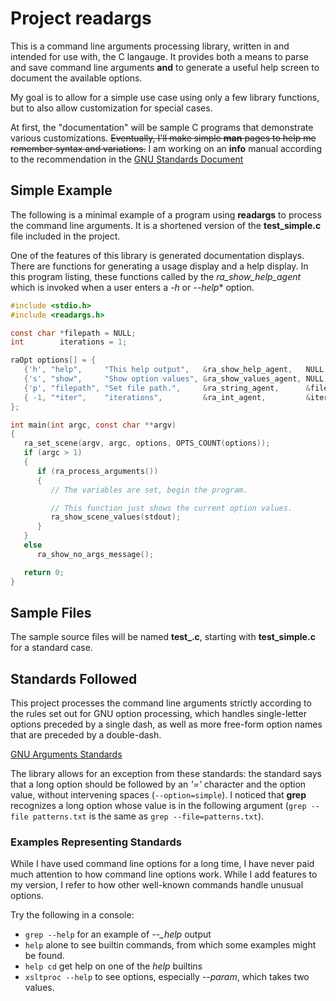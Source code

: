 # Project readargs

This is a command line arguments processing library, written in
and intended for use with, the C langauge.  It provides both
a means to parse and save command line arguments **and** to generate
a useful help screen to document the available options.

My goal is to allow for a simple use case using only a few library
functions, but to also allow customization for special cases.

At first, the "documentation" will be sample C programs that
demonstrate various customizations.  <strike>Eventually, I'll make
simple **man** pages to help me remember syntax and variations.</strike>
I am working on an **info** manual according to the recommendation
in the [GNU Standards Document](https://www.gnu.org/prep/standards/html_node/GNU-Manuals.html)

## Simple Example

The following is a minimal example of a program using
**readargs** to process the command line arguments. It is
a shortened version of the **test_simple.c** file included
in the project.

One of the features of this library is generated documentation
displays.  There are functions for generating a usage display
and a help display.  In this program listing, these functions
called by the *ra_show_help_agent* which is invoked when a user
enters a *-h* or *--help** option.

~~~c
#include <stdio.h>
#include <readargs.h>

const char *filepath = NULL;
int        iterations = 1;

raOpt options[] = {
   {'h', "help",     "This help output",   &ra_show_help_agent,   NULL,        NULL       },
   {'s', "show",     "Show option values", &ra_show_values_agent, NULL,        NULL       },
   {'p', "filepath", "Set file path.",     &ra_string_agent,      &filepath,   "FILEPATH" },
   { -1, "*iter",    "iterations",         &ra_int_agent,         &iterations, "NUMBER"   }
};

int main(int argc, const char **argv)
{
   ra_set_scene(argv, argc, options, OPTS_COUNT(options));
   if (argc > 1)
   {
      if (ra_process_arguments())
      {
         // The variables are set, begin the program.

         // This function just shows the current option values.
         ra_show_scene_values(stdout);
      }
   }
   else
      ra_show_no_args_message();

   return 0;
}
~~~

## Sample Files

The sample source files will be named **test_.c**, starting with
**test_simple.c** for a standard case.

## Standards Followed

This project processes the command line arguments strictly
according to the rules set out for GNU option processing,
which handles single-letter options preceded by a single dash,
as well as more free-form option names that are preceded by
a double-dash.

[GNU Arguments Standards](https://www.gnu.org/software/libc/manual/html_node/Argument-Syntax.html#Argument-Syntax)

The library allows for an exception from these standards:
the standard says that a long option should be followed
by an *'='* character and the option value, without intervening
spaces (`--option=simple`).  I noticed that **grep** recognizes
a long option whose value is in the following argument
(`grep --file patterns.txt` is the same as `grep --file=patterns.txt`).

### Examples Representing Standards

While I have used command line options for a long time, I have never
paid much attention to how command line options work.  While I
add features to my version, I refer to how other well-known
commands handle unusual options.

Try the following in a console:

- `grep --help` for an example of *--_help* output
- `help` alone to see builtin commands, from which some
  examples might be found.
- `help cd` get help on one of the *help* builtins
- `xsltproc --help` to see options, especially *--param*,
  which takes two values.


